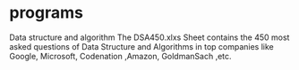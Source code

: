 # programs
Data structure and algorithm
The DSA450.xlxs Sheet contains the 450 most asked questions of Data Structure and Algorithms in top companies like Google, Microsoft, Codenation ,Amazon, GoldmanSach ,etc.
